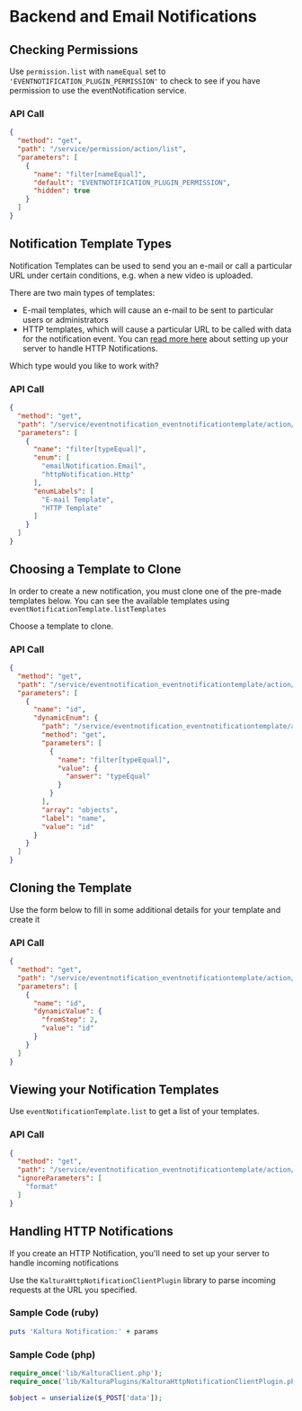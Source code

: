 <!--METADATA
{
  "icon": "exclamation",
  "sortOrder": 200,
  "tags": [
    "permission",
    "eventNotificationTemplate"
  ],
  "keywords": [],
  "summary": "Set up e-mail alerts and HTTP callbacks that get triggered when your videos become available."
}
-->

# Backend and Email Notifications


## Checking Permissions
Use ```permission.list``` with ```nameEqual``` set to ```'EVENTNOTIFICATION_PLUGIN_PERMISSION'``` to check to see if you have permission to use the eventNotification service.

### API Call
```json
{
  "method": "get",
  "path": "/service/permission/action/list",
  "parameters": [
    {
      "name": "filter[nameEqual]",
      "default": "EVENTNOTIFICATION_PLUGIN_PERMISSION",
      "hidden": true
    }
  ]
}
```

## Notification Template Types
Notification Templates can be used to send you an e-mail or call a particular URL under certain conditions, e.g. when a new video is uploaded.

There are two main types of templates:
* E-mail templates, which will cause an e-mail to be sent to particular users or administrators
* HTTP templates, which will cause a particular URL to be called with data for the notification event. You can [read more here](https://github.com/kaltura/server/blob/master/plugins/event_notification/providers/http/README.md) about setting up your server to handle HTTP Notifications.

Which type would you like to work with?

### API Call
```json
{
  "method": "get",
  "path": "/service/eventnotification_eventnotificationtemplate/action/listTemplates",
  "parameters": [
    {
      "name": "filter[typeEqual]",
      "enum": [
        "emailNotification.Email",
        "httpNotification.Http"
      ],
      "enumLabels": [
        "E-mail Template",
        "HTTP Template"
      ]
    }
  ]
}
```

## Choosing a Template to Clone
In order to create a new notification, you must clone one of the pre-made templates below. You can see the available templates using ```eventNotificationTemplate.listTemplates```

Choose a template to clone.

### API Call
```json
{
  "method": "get",
  "path": "/service/eventnotification_eventnotificationtemplate/action/listTemplates",
  "parameters": [
    {
      "name": "id",
      "dynamicEnum": {
        "path": "/service/eventnotification_eventnotificationtemplate/action/listTemplates",
        "method": "get",
        "parameters": [
          {
            "name": "filter[typeEqual]",
            "value": {
              "answer": "typeEqual"
            }
          }
        ],
        "array": "objects",
        "label": "name",
        "value": "id"
      }
    }
  ]
}
```

## Cloning the Template
Use the form below to fill in some additional details for your template and create it

### API Call
```json
{
  "method": "get",
  "path": "/service/eventnotification_eventnotificationtemplate/action/clone",
  "parameters": [
    {
      "name": "id",
      "dynamicValue": {
        "fromStep": 2,
        "value": "id"
      }
    }
  ]
}
```

## Viewing your Notification Templates
Use ```eventNotificationTemplate.list``` to get a list of your templates.

### API Call
```json
{
  "method": "get",
  "path": "/service/eventnotification_eventnotificationtemplate/action/list",
  "ignoreParameters": [
    "format"
  ]
}
```

## Handling HTTP Notifications
If you create an HTTP Notification, you'll need to set up your server to handle incoming notifications

Use the ```KalturaHttpNotificationClientPlugin``` library to parse incoming requests at the URL you specified.


### Sample Code (ruby)
```ruby
puts 'Kaltura Notification:' + params
```
### Sample Code (php)
```php
require_once('lib/KalturaClient.php');
require_once('lib/KalturaPlugins/KalturaHttpNotificationClientPlugin.php');

$object = unserialize($_POST['data']);
```